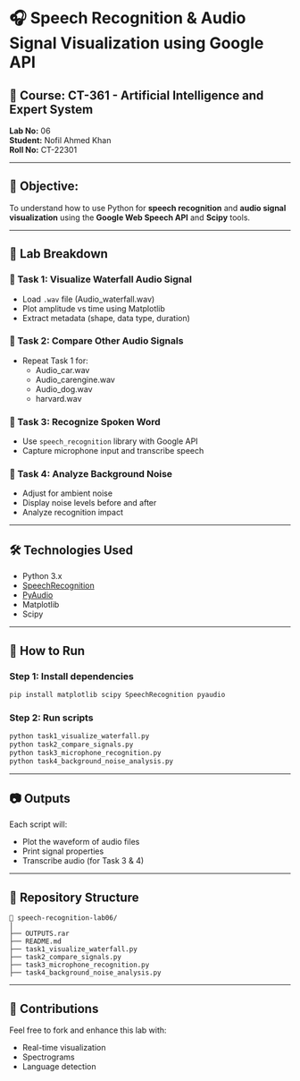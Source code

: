 # 🎧 Speech Recognition & Audio Signal Visualization using Google API

## 📌 Course: CT-361 - Artificial Intelligence and Expert System  
**Lab No:** 06  
**Student:** Nofil Ahmed Khan  
**Roll No:** CT-22301  

---

## 🎯 Objective:
To understand how to use Python for **speech recognition** and **audio signal visualization** using the **Google Web Speech API** and **Scipy** tools.

---

## 📁 Lab Breakdown

### 🔹 Task 1: Visualize Waterfall Audio Signal
- Load `.wav` file (Audio_waterfall.wav)
- Plot amplitude vs time using Matplotlib
- Extract metadata (shape, data type, duration)

### 🔹 Task 2: Compare Other Audio Signals
- Repeat Task 1 for:
  - Audio_car.wav
  - Audio_carengine.wav
  - Audio_dog.wav
  - harvard.wav

### 🔹 Task 3: Recognize Spoken Word
- Use `speech_recognition` library with Google API
- Capture microphone input and transcribe speech

### 🔹 Task 4: Analyze Background Noise
- Adjust for ambient noise
- Display noise levels before and after
- Analyze recognition impact

---

## 🛠️ Technologies Used
- Python 3.x
- [SpeechRecognition](https://pypi.org/project/SpeechRecognition/)
- [PyAudio](https://people.csail.mit.edu/hubert/pyaudio/)
- Matplotlib
- Scipy

---

## 🚀 How to Run

### Step 1: Install dependencies
```bash
pip install matplotlib scipy SpeechRecognition pyaudio
```

### Step 2: Run scripts
```bash
python task1_visualize_waterfall.py
python task2_compare_signals.py
python task3_microphone_recognition.py
python task4_background_noise_analysis.py
```

---

## 📷 Outputs
Each script will:
- Plot the waveform of audio files
- Print signal properties
- Transcribe audio (for Task 3 & 4)

---


## 📂 Repository Structure

```
📁 speech-recognition-lab06/
│
├── OUTPUTS.rar
├── README.md
├── task1_visualize_waterfall.py
├── task2_compare_signals.py
├── task3_microphone_recognition.py
├── task4_background_noise_analysis.py

```

---

## 🤝 Contributions
Feel free to fork and enhance this lab with:
- Real-time visualization
- Spectrograms
- Language detection
